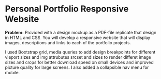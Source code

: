 # Personal Portfolio Responsive Website
<b>Problem:</b> Provided with a design mockup as a PDF-file replicate that design in HTML and CSS. You will develop a responsive website that will display images, descriptions and links to each of the portfolio projects.

I used Bootstrap grid, media queries to add design breakpoints for different vieport sizes and img attrubutes srcset and sizes to render differet image sizes and crops for better download speed on small devices and improved picture quality for large screens. I also added a collapsible nav menu for mobile.

